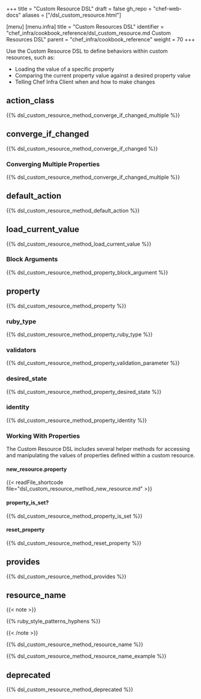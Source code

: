+++
title = "Custom Resource DSL"
draft = false
gh_repo = "chef-web-docs"
aliases = ["/dsl_custom_resource.html"]

[menu]
  [menu.infra]
    title = "Custom Resources DSL"
    identifier = "chef_infra/cookbook_reference/dsl_custom_resource.md Custom Resources DSL"
    parent = "chef_infra/cookbook_reference"
    weight = 70
+++

Use the Custom Resource DSL to define behaviors within custom resources, such as:

- Loading the value of a specific property
- Comparing the current property value against a desired property value
- Telling Chef Infra Client when and how to make changes

## action_class

{{% dsl_custom_resource_method_converge_if_changed_multiple %}}

## converge_if_changed

{{% dsl_custom_resource_method_converge_if_changed %}}

### Converging Multiple Properties

{{% dsl_custom_resource_method_converge_if_changed_multiple %}}

## default_action

{{% dsl_custom_resource_method_default_action %}}

## load_current_value

{{% dsl_custom_resource_method_load_current_value %}}

### Block Arguments

{{% dsl_custom_resource_method_property_block_argument %}}

## property

{{% dsl_custom_resource_method_property %}}

### ruby_type

{{% dsl_custom_resource_method_property_ruby_type %}}

### validators

{{% dsl_custom_resource_method_property_validation_parameter %}}

### desired_state

{{% dsl_custom_resource_method_property_desired_state %}}

### identity

{{% dsl_custom_resource_method_property_identity %}}

### Working With Properties

The Custom Resource DSL includes several helper methods for accessing and manipulating the values of properties defined within a custom resource.

#### new_resource.property

{{< readFile_shortcode file="dsl_custom_resource_method_new_resource.md" >}}

#### property_is_set?

{{% dsl_custom_resource_method_property_is_set %}}

#### reset_property

{{% dsl_custom_resource_method_reset_property %}}

## provides

{{% dsl_custom_resource_method_provides %}}

## resource_name

{{< note >}}

{{% ruby_style_patterns_hyphens %}}

{{< /note >}}

{{% dsl_custom_resource_method_resource_name %}}

{{% dsl_custom_resource_method_resource_name_example %}}

## deprecated

{{% dsl_custom_resource_method_deprecated %}}
